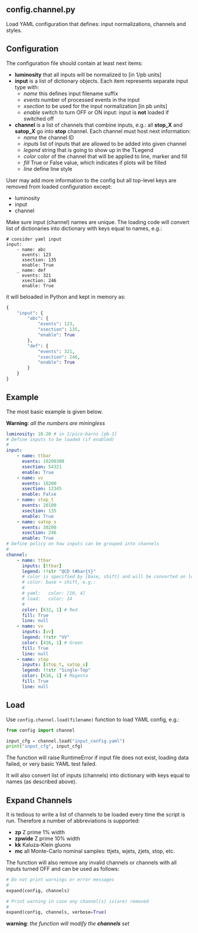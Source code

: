 ## config.channel.py

Load YAML configuration that defines: input normalizations, channels and styles.

## Configuration

The configuration file should contain at least next items:

* **luminosity** that all inputs will be normalized to [in 1/pb units]
* **input** is a list of dictionary objects. Each item represents separate input
type with:
    * _name_ this defines input filename suffix
    * _events_ number of processed events in the input
    * _xsection_ to be used for the input normalization [in pb units]
    * _enable_ switch to turn OFF or ON input: input is **not** loaded if
      switched off
* **channel** is a list of channels that combine inputs, e.g.:
all **stop_X** and **satop_X** go into **stop** channel. Each channel must
host next information:
    * _name_ the channel ID
    * _inputs_ list of inputs that are allowed to be added into given channel
    * _legend_ string that is going to show up in the TLegend
    * _color_ color of the channel that will be applied to line, marker and fill
    * _fill_ True or False value, which indicates if plots will be filled
    * _line_ define line style

User may add more information to the config but all top-level keys are removed
from loaded configuration except:

* luminosity
* input
* channel

Make sure input (channel) names are unique. The loading code will convert
list of dictionaries into dictionary with keys equal to names, e.g.:

```yamld
# consider yaml input
input:
    - name: abc
      events: 123
      xsection: 135
      enable: True
    _ name: def
      events: 321
      xsection: 246
      enable: True
```

it will beloaded in Python and kept in memory as:

```python
{
    "input": {
        "abc": {
            "events": 123,
            "xsection": 135,
            "enable": True
        },
        "def": {
            "events": 321,
            "xsection": 246,
            "enable": True
        }
    }
}
```

## Example

The most basic example is given below.

**Warning**: _all the numbers are miningless_

```yaml
luminosity: 10.20 # in 1/pico-barns [pb-1]
# Define inputs to be loaded (if enabled)
#
input:
    - name: ttbar
      events: 10200300 
      xsection: 54321
      enable: True
    - name: vv
      events: 10200
      xsection: 12345
      enable: False
    - name: stop_t
      events: 20100
      xsection: 135
      enable: True
    - name: satop_s
      events: 30200
      xsection: 246
      enable: True
# Define policy on how inputs can be grouped into channels
#
channel:
    - name: ttbar
      inputs: [ttbar]
      legend: !!str "QCD t#bar{t}"
      # color is specified by [base, shift] and will be converted on load to
      # color: base + shift, e.g.:
      #
      # yaml:   color: [10, 4]
      # load:   color: 14
      #
      color: [632, 1] # Red
      fill: True
      line: null
    - name: vv
      inputs: [vv]
      legend: !!str "VV"
      color: [416, 1] # Green
      fill: True
      line: null
    - name: stop
      inputs: [stop_t, satop_s]
      legend: !!str "Single-Top"
      color: [616, 1] # Magenta
      fill: True
      line: null
```

## Load

Use ```config.channel.load(filename)``` function to load YAML config,
e.g.:

```python
from config import channel

input_cfg = channel.load("input_config.yaml")
print("input_cfg", input_cfg)
```

The function will raise RuntimeError if input file does not exist, loading
data failed, or very basic YAML test failed.

It will also convert list of inputs (channels) into dictionary with keys
equal to names (as described above).

## Expand Channels

It is tedious to write a list of channels to be loaded every time the script is
run. Therefore a number of abbreviations is supported:

* **zp** Z prime 1% width
* **zpwide** Z prime 10% width
* **kk** Kaluza-Klein gluons
* **mc** all Monte-Carlo nominal samples: ttjets, wjets, zjets, stop, etc.

The function will also remove any invalid channels or channels with all inputs
turned OFF and can be used as follows:

```python
# Do not print warnings or error messages
#
expand(config, channels)

# Print warning in case any channel(s) is(are) removed
#
expand(config, channels, verbose=True)
```

**warning**: _the function will modify the **channels** set_
